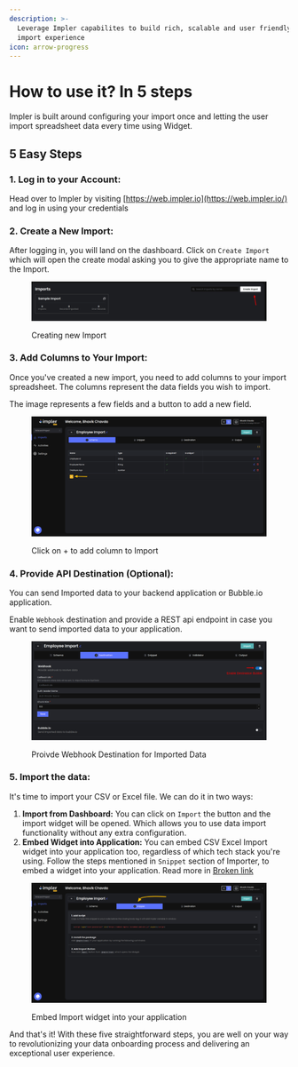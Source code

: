 ```yaml
---
description: >-
  Leverage Impler capabilites to build rich, scalable and user friendly data
  import experience
icon: arrow-progress
---
```


# How to use it? In 5 steps

Impler is built around configuring your import once and letting the user import spreadsheet data every time using Widget.

## 5 Easy Steps

### &#x20;1. Log in to your Account:

Head over to Impler by visiting [https://web.impler.io](https://web.impler.io/) and log in using your credentials

### 2. Create a New Import:

After logging in, you will land on the dashboard. Click on `Create Import` which will open the create modal asking you to give the appropriate name to the Import.

<figure><img src="../.gitbook/assets/image (1) (1) (1) (1) (1).png" alt=""><figcaption><p>Creating new Import</p></figcaption></figure>

### 3. Add Columns to Your Import:

Once you've created a new import, you need to add columns to your import spreadsheet. The columns represent the data fields you wish to import.

The image represents a few fields and a button to add a new field.

<figure><img src="../.gitbook/assets/image (2) (1) (1) (1) (1) (1).png" alt=""><figcaption><p>Click on + to add column to Import</p></figcaption></figure>

### 4. Provide API Destination (Optional):

You can send Imported data to your backend application or Bubble.io application.

Enable `Webhook` destination and provide a REST api endpoint in case you want to send imported data to your application.

<figure><img src="../.gitbook/assets/image (2) (1) (1) (1).png" alt=""><figcaption><p>Proivde Webhook Destination for Imported Data</p></figcaption></figure>

### 5. Import the data:

It's time to import your CSV or Excel file. We can do it in two ways:

1. **Import from Dashboard:** You can click on `Import` the button and the import widget will be opened. Which allows you to use data import functionality without any extra configuration.
2. **Embed Widget into Application:** You can embed CSV Excel Import widget into your application too, regardless of which tech stack you're using. Follow the steps mentioned in `Snippet` section of Importer, to embed a widget into your application. Read more in [Broken link](broken-reference "mention")

<figure><img src="../.gitbook/assets/image (4) (1) (1) (1).png" alt=""><figcaption><p>Embed Import widget into your application</p></figcaption></figure>

And that's it! With these five straightforward steps, you are well on your way to revolutionizing your data onboarding process and delivering an exceptional user experience.
